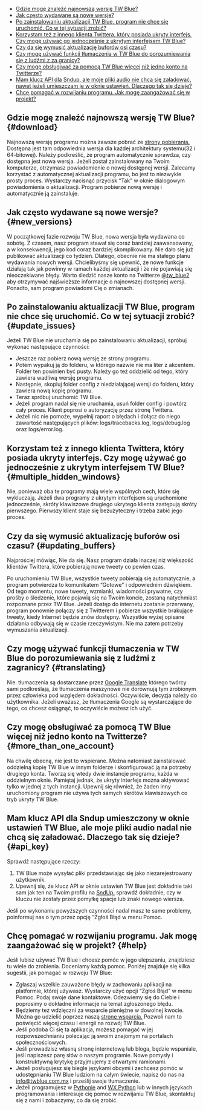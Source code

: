 <!-- 
.. title: Często Zadawane Pytania
.. slug: faq
.. date: 2016-10-03 05:16:01 UTC-05:00
.. tags: 
.. category: 
.. link: 
.. description: 
.. type: text
-->

-   [Gdzie mogę znaleźć najnowszą wersję TW Blue?](#download)
-   [Jak często wydawane są nowe wersje?](#new_versions)
-   [Po zainstalowaniu aktualizacji TW Blue, program nie chce się uruchomić. Co w tej sytuacji
    zrobić?](#update_issues)
-   [Korzystam też z innego klienta Twittera, który posiada ukryty interfejs.
    Czy mogę używać go jednocześnie z ukrytym interfejsem
    TW Blue?](#multiple_hidden_windows)
-   [Czy da się wymusić aktualizację buforów
    osi czasu?](#updating_buffers)
-   [Czy mogę używać funkcji tłumaczenia w TW Blue do porozumiewania się
    z ludźmi z za granicy?](#translating)
-   [Czy mogę obsługiwać za pomocą TW Blue
    więcej niż jedno konto na Twitterze?](#more_than_one_account)
-   [Mam klucz API dla Sndup, ale moje pliki audio nie chcą się załadować,
    nawet jeżeli umieszczam je w oknie ustawień. Dlaczego tak się dzieje?](#api_key)
-   [Chcę pomagać w rozwijaniu programu. Jak mogę zaangażować się
    w projekt?](#help)

Gdzie mogę znaleźć najnowszą wersję TW Blue? {#download}
-----------------------------------------------

Najnowszą wersję programu można zawsze pobrać ze
[strony pobierania.](download.en.html) Dostępna jest tam odpowiednia
wersja dla każdej architektury systemu(32 i 64-bitowej). Należy
podkreślić, że program automatycznie sprawdza, czy dostępna jest nowa wersja. Jeżeli został
zainstalowany na Twoim komputerze, otrzymasz powiadomienie o nowej
dostępnej wersji. Zalecamy korzystać z automatycznej aktualizacji programu,
bo jest to niezwykle prosty proces. Wystarczy nacisnąć przycisk “Tak” w oknie
dialogowym powiadomienia o aktualizacji. Program pobierze nową wersję i
automatycznie ją zainstaluje.

Jak często wydawane są nowe wersje? {#new_versions}
------------------------------------

W początkowej fazie rozwoju TW Blue, nowa wersja była
wydawana co sobotę. Z czasem, nasz program stawał się coraz bardziej zaawansowany,
a w konsekwencji, jego kod coraz bardziej skomplikowany. Nie dało się już
publikować aktualizacji co tydzień. Dlatego, obecnie
nie ma stałego planu wydawania nowych wersji. Chcielibyśmy się upewnić, że
nowe funkcje działają tak jak powinny w ramach każdej aktualizacji i że nie pojawiają się
nieoczekiwane błędy. Warto śledzić nasze konto na Twitterze
[@tw\_blue2](https://twitter.com/tw_blue2) aby otrzymywać najświeższe informacje o
najnowszej dostępnej wersji. Ponadto, sam program
powiadomi Cię o zmianach.

Po zainstalowaniu aktualizacji TW Blue, program nie chce się uruchomić. Co w tej sytuacji zrobić? {#update_issues}
---------------------------------------------------------------------

Jeżeli TW Blue nie uruchamia się po zainstalowaniu aktualizacji, spróbuj wykonać następujące czynności:

-   Jeszcze raz pobierz nową wersję ze strony programu.
-   Potem wypakuj ją do folderu, w którego nazwie nie ma liter z
    akcentem. Folder ten powinien być pusty. Należy go też oddzielić od 
    tego, który zawiera wadliwą wersję programu.
-   Następnie, skopiuj folder config z niedziałającej wersji
    do folderu, który zawiera nową kopię programu.
-   Teraz spróbuj uruchomić TW Blue.
-   Jeżeli program nadal się nie uruchamia, usuń folder config i powtórz
    cały proces. Klient poprosi o autoryzację przez
    stronę Twittera.
-   Jeżeli nic nie pomoże, wypełnij raport o błędach i dołącz do niego
    zawartość następujących plików: logs/tracebacks.log, logs/debug.log
    oraz logs/error.log.

Korzystam też z innego klienta Twittera, który posiada ukryty interfejs. Czy mogę używać go jednocześnie z ukrytym interfejsem TW Blue? {#multiple_hidden_windows}
-----------------------------------------------------------------------------------------------------------------------------------

Nie, ponieważ oba te programy mają wiele wspólnych cech,
które się wykluczają. Jeżeli dwa programy z ukrytym interfejsem są uruchomione jednocześnie,
skróty klawiszowe drugiego ukrytego klienta zastępują skróty
pierwszego. Pierwszy klient staje się bezużyteczny i trzeba zabić
jego proces.

Czy da się wymusić aktualizację buforów osi czasu? {#updating_buffers}
---------------------------------------------------

Najprościej mówiąc, Nie da się. Nasz program
działa inaczej niż większość klientów Twittera, które pobierają nowe
tweety co pewien czas.

Po uruchomieniu TW Blue, wszystkie tweety pobierają się automatycznie, a program
potwierdza to komunikatem “Gotowe" i odpowiednim dźwiękiem. Od tego
momentu, nowe tweety, wzmianki, wiadomości prywatne, czy prośby o
śledzenie, które pojawią się na Twoim koncie, zostaną natychmiast rozpoznane przez TW
Blue. Jeżeli dostęp do internetu zostanie przerwany, program ponownie połączy się
z Twitterem i pobierze wszystkie brakujące tweety, kiedy
Internet będzie znów dostępny. Wszystkie wyżej opisane działania odbywają się w czasie rzeczywistym.
Nie ma zatem potrzeby wymuszania aktualizacji.

Czy mogę używać funkcji tłumaczenia w TW Blue do porozumiewania się z ludźmi z zagranicy? {#translating}
--------------------------------------------------------------------------------------------

Nie. tłumaczenia są dostarczane przez [Google
Translate](http://translate.google.com) którego twórcy sami podkreślają, że
tłumaczenia maszynowe nie dorównują tym zrobionym przez człowieka pod względem dokładności.
Oczywiście, decyzja należy do użytkownika. Jeżeli
uważasz, że tłumaczenia Google są wystarczające do tego,
co chcesz osiągnąć, to oczywiście możesz ich użyć.

Czy mogę obsługiwać za pomocą TW Blue więcej niż jedno konto na Twitterze? {#more_than_one_account}
-----------------------------------------------------

Na chwilę obecną, nie jest to wspierane. Można natomiast zainstalować oddzielną
kopię TW Blue w innym folderze i skonfigurować ją na
potrzeby drugiego konta. Tworzą się wtedy dwie instancje programu,
każda w oddzielnym oknie. Pamiętaj jednak, że ukryty interfejs
można aktywować tylko w jednej z tych instancji. Upewnij się również,
że żaden inny uruchomiony program
nie używa tych samych skrótów klawiszowych co tryb ukryty TW Blue.

Mam klucz API dla Sndup umieszczony w oknie ustawień TW Blue, ale moje pliki audio nadal nie chcą się załadować. Dlaczego tak się dzieje? {#api_key}
-----------------------------------------------------------------------------------------------------------------------------

Sprawdź następujące rzeczy:

1.  TW Blue może wysyłać pliki przedstawiając się jako niezarejestrowany użytkownik.
2.  Upewnij się, że klucz API w oknie ustawień TW Blue jest
    dokładnie taki sam jak ten na Twoim profilu na
    [SndUp.](http://sndup.net) sprawdź dokładnie, czy w kluczu nie zostały
    przez pomyłkę spacje lub znaki nowego wiersza.

Jeśli po wykonaniu powyższych czynności nadal masz te same
problemy, poinformuj nas o tym przez opcję “Zgłoś Błąd w menu
Pomoc.

Chcę pomagać w rozwijaniu programu. Jak mogę zaangażować się w projekt? {#help}
----------------------------------------------------------------------

Jeśli lubisz używać TW Blue i chcesz pomóc w jego ulepszaniu, znajdziesz
tu wiele do zrobienia. Doceniamy każdą pomoc. Poniżej znajduje się
kilka sugestii, jak pomagać w rozwoju TW Blue:

-   Zgłaszaj wszelkie zauważone błędy w zachowaniu aplikacji
    na platformie, której używasz. Wystarczy użyć opcji “Zgłoś
    Błąd" w menu Pomoc. Podaj swoje dane kontaktowe.
    Odezwiemy się do Ciebie i poprosimy o dokładne informacje na temat zgłoszonego błędu.
-   Będziemy też wdzięczni za wsparcie pieniężne w dowolnej kwocie. Można go udzielić poprzez
    naszą [stronę wsparcia.](donate.en.html) Pozwoli nam to poświęcić więcej czasu
    i energii na rozwój TW Blue.
-   Jeśli podoba Ci się ta aplikacja, możesz pomagać w jej rozpowszechnianiu polecając
    ją swoim znajomym na portalach społecznościowych.
-   Jeśli prowadzisz własną stronę internetową lub bloga, będzie wspaniale,
    jeśli napiszesz parę słów o naszym programie. Nowe pomysły i
    konstruktywną krytykę przyjmujemy z otwartymi ramionami.
-   Jeżeli posługujesz się biegle językami obcymi i zechcesz pomóc w udostępnianiu
    TW Blue ludziom na całym świecie,
    napisz do nas na [info@twblue.com.mx](info@twblue.com.mx) i prześlij
    swoje tłumaczenie.
-   Jeżeli programujesz w [Pythonie](http://python.org) and [WX
    Python](http://wxpython.org) lub w innych językach programowania i
    interesuje cię pomoc w rozwijaniu TW Blue,
    skontaktuj się z nami i zobaczymy, co da się zrobić.